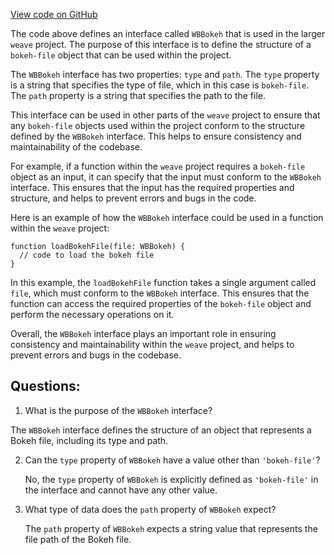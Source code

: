 [View code on GitHub](https://github.com/wandb/weave/weave-js/src/core/model/media/mediaBokeh.ts)

The code above defines an interface called `WBBokeh` that is used in the larger `weave` project. The purpose of this interface is to define the structure of a `bokeh-file` object that can be used within the project. 

The `WBBokeh` interface has two properties: `type` and `path`. The `type` property is a string that specifies the type of file, which in this case is `bokeh-file`. The `path` property is a string that specifies the path to the file.

This interface can be used in other parts of the `weave` project to ensure that any `bokeh-file` objects used within the project conform to the structure defined by the `WBBokeh` interface. This helps to ensure consistency and maintainability of the codebase.

For example, if a function within the `weave` project requires a `bokeh-file` object as an input, it can specify that the input must conform to the `WBBokeh` interface. This ensures that the input has the required properties and structure, and helps to prevent errors and bugs in the code.

Here is an example of how the `WBBokeh` interface could be used in a function within the `weave` project:

```
function loadBokehFile(file: WBBokeh) {
  // code to load the bokeh file
}
```

In this example, the `loadBokehFile` function takes a single argument called `file`, which must conform to the `WBBokeh` interface. This ensures that the function can access the required properties of the `bokeh-file` object and perform the necessary operations on it.

Overall, the `WBBokeh` interface plays an important role in ensuring consistency and maintainability within the `weave` project, and helps to prevent errors and bugs in the codebase.
## Questions: 
 1. What is the purpose of the `WBBokeh` interface?
   
   The `WBBokeh` interface defines the structure of an object that represents a Bokeh file, including its type and path.

2. Can the `type` property of `WBBokeh` have a value other than `'bokeh-file'`?
   
   No, the `type` property of `WBBokeh` is explicitly defined as `'bokeh-file'` in the interface and cannot have any other value.

3. What type of data does the `path` property of `WBBokeh` expect?
   
   The `path` property of `WBBokeh` expects a string value that represents the file path of the Bokeh file.